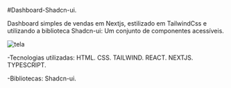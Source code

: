 #Dashboard-Shadcn-ui.

Dashboard simples de vendas em Nextjs, estilizado em TailwindCss e utilizando a biblioteca Shadcn-ui: Um conjunto de componentes acessíveis.

![tela](https://github.com/user-attachments/assets/ea5bcaa8-d1d4-4bdf-aa9c-eff195fc5825)

-Tecnologias utilizadas: HTML. CSS. TAILWIND. REACT. NEXTJS. TYPESCRIPT.

-Bibliotecas: Shadcn-ui.
